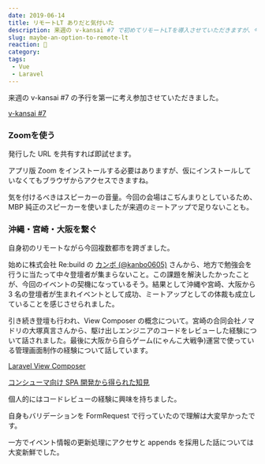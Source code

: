 ```yaml
---
date: 2019-06-14
title: リモートLT ありだと気付いた
description: 来週の v-kansai #7 で初めてリモートLTを導入させていただきますが、今回はその予行という位置付けの下で準備させていただきました。
slug: maybe-an-option-to-remote-lt
reaction: 📼
category: 
tags: 
 - Vue
 - Laravel
---
```


来週の v-kansai #7 の予行を第一に考え参加させていただきました。

<a class="link-preview" href="https://vuekansai.connpass.com/event/127057/">v-kansai #7</a>

### Zoomを使う

発行した URL を共有すれば即試せます。

アプリ版 Zoom をインストールする必要はありますが、仮にインストールしていなくてもブラウザからアクセスできますね。

気を付けるべきはスピーカーの音量。今回の会場はこぢんまりとしているため、MBP 純正のスピーカーを使いましたが来週のミートアップで足りないことも。

### 沖縄・宮崎・大阪を繋ぐ

自身初のリモートながら今回複数都市を跨ぎました。

始めに株式会社 Re:build の [カンボ (@kanbo0605)](https://twitter.com/kanbo0605) さんから、地方で勉強会を行うに当たって中々登壇者が集まらないこと。この課題を解決したかったことが、今回のイベントの契機になっているそう。結果として沖縄や宮崎、大阪から 3 名の登壇者が生まれイベントとして成功、ミートアップとしての体裁も成立していることを感じさせられました。

引き続き登壇も行われ、View Composer の概念について。宮崎の合同会社ノマドリの大塚真言さんから、駆け出しエンジニアのコードをレビューした経験について話されました。最後に大阪から自らゲーム(にゃんこ大戦争)運営で使っている管理画面制作の経験について話しています。

<a class="link-preview" href="https://speakerdeck.com/bumptakayuki/laravel-viewcomposer">Laravel View Composer</a>

<a class="link-preview" href="https://slides.com/jiyuujin/20190131#/">コンシューマ向け SPA 開発から得られた知見</a>

個人的にはコードレビューの経験に興味を持ちました。

自身もバリデーションを FormRequest で行っていたので理解は大変早かったです。

一方でイベント情報の更新処理にアクセサと appends を採用した話については大変新鮮でした。
